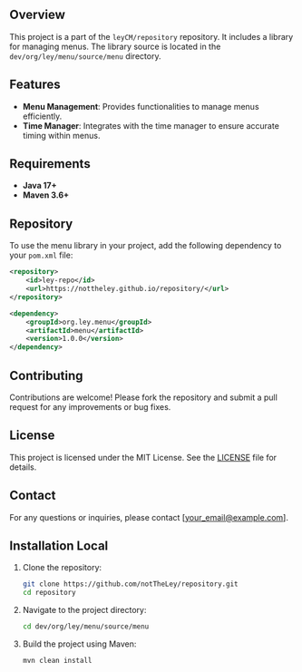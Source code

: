 ## Overview

This project is a part of the `leyCM/repository` repository. It includes a library for managing menus. The library source is located in the `dev/org/ley/menu/source/menu` directory.

## Features

- **Menu Management**: Provides functionalities to manage menus efficiently.
- **Time Manager**: Integrates with the time manager to ensure accurate timing within menus.

## Requirements

- **Java 17+**
- **Maven 3.6+**

## Repository 
To use the menu library in your project, add the following dependency to your `pom.xml` file:

```xml
<repository>
    <id>ley-repo</id>
    <url>https://nottheley.github.io/repository/</url>
</repository>
```

```xml
<dependency>
    <groupId>org.ley.menu</groupId>
    <artifactId>menu</artifactId>
    <version>1.0.0</version>
</dependency>
```

## Contributing

Contributions are welcome! Please fork the repository and submit a pull request for any improvements or bug fixes.

## License

This project is licensed under the MIT License. See the [LICENSE](LICENSE) file for details.

## Contact

For any questions or inquiries, please contact [your_email@example.com].

## Installation Local

1. Clone the repository:
    ```sh
    git clone https://github.com/notTheLey/repository.git
    cd repository
    ```

2. Navigate to the project directory:
    ```sh
    cd dev/org/ley/menu/source/menu
    ```

3. Build the project using Maven:
    ```sh
    mvn clean install
    ```
